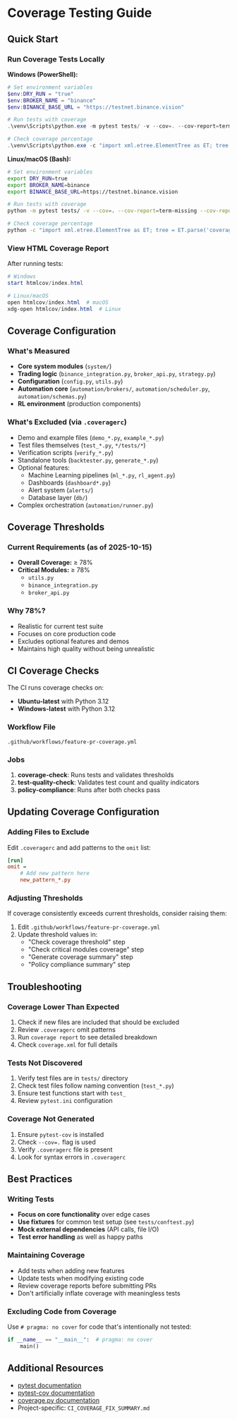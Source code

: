 # Coverage Testing Guide

## Quick Start

### Run Coverage Tests Locally

**Windows (PowerShell):**
```powershell
# Set environment variables
$env:DRY_RUN = "true"
$env:BROKER_NAME = "binance"
$env:BINANCE_BASE_URL = "https://testnet.binance.vision"

# Run tests with coverage
.\venv\Scripts\python.exe -m pytest tests/ -v --cov=. --cov-report=term-missing --cov-report=xml --cov-report=html

# Check coverage percentage
.\venv\Scripts\python.exe -c "import xml.etree.ElementTree as ET; tree = ET.parse('coverage.xml'); coverage = float(tree.getroot().attrib['line-rate']) * 100; print(f'Coverage: {coverage:.1f}%')"
```

**Linux/macOS (Bash):**
```bash
# Set environment variables
export DRY_RUN=true
export BROKER_NAME=binance
export BINANCE_BASE_URL=https://testnet.binance.vision

# Run tests with coverage
python -m pytest tests/ -v --cov=. --cov-report=term-missing --cov-report=xml --cov-report=html

# Check coverage percentage
python -c "import xml.etree.ElementTree as ET; tree = ET.parse('coverage.xml'); coverage = float(tree.getroot().attrib['line-rate']) * 100; print(f'Coverage: {coverage:.1f}%')"
```

### View HTML Coverage Report

After running tests:
```powershell
# Windows
start htmlcov/index.html

# Linux/macOS
open htmlcov/index.html  # macOS
xdg-open htmlcov/index.html  # Linux
```

## Coverage Configuration

### What's Measured
- **Core system modules** (`system/`)
- **Trading logic** (`binance_integration.py`, `broker_api.py`, `strategy.py`)
- **Configuration** (`config.py`, `utils.py`)
- **Automation core** (`automation/brokers/`, `automation/scheduler.py`, `automation/schemas.py`)
- **RL environment** (production components)

### What's Excluded (via `.coveragerc`)
- Demo and example files (`demo_*.py`, `example_*.py`)
- Test files themselves (`test_*.py`, `*/tests/*`)
- Verification scripts (`verify_*.py`)
- Standalone tools (`backtester.py`, `generate_*.py`)
- Optional features:
  - Machine Learning pipelines (`ml_*.py`, `rl_agent.py`)
  - Dashboards (`dashboard*.py`)
  - Alert system (`alerts/`)
  - Database layer (`db/`)
- Complex orchestration (`automation/runner.py`)

## Coverage Thresholds

### Current Requirements (as of 2025-10-15)
- **Overall Coverage:** ≥ 78%
- **Critical Modules:** ≥ 78%
  - `utils.py`
  - `binance_integration.py`
  - `broker_api.py`

### Why 78%?
- Realistic for current test suite
- Focuses on core production code
- Excludes optional features and demos
- Maintains high quality without being unrealistic

## CI Coverage Checks

The CI runs coverage checks on:
- **Ubuntu-latest** with Python 3.12
- **Windows-latest** with Python 3.12

### Workflow File
`.github/workflows/feature-pr-coverage.yml`

### Jobs
1. **coverage-check**: Runs tests and validates thresholds
2. **test-quality-check**: Validates test count and quality indicators
3. **policy-compliance**: Runs after both checks pass

## Updating Coverage Configuration

### Adding Files to Exclude
Edit `.coveragerc` and add patterns to the `omit` list:
```ini
[run]
omit =
    # Add new pattern here
    new_pattern_*.py
```

### Adjusting Thresholds
If coverage consistently exceeds current thresholds, consider raising them:
1. Edit `.github/workflows/feature-pr-coverage.yml`
2. Update threshold values in:
   - "Check coverage threshold" step
   - "Check critical modules coverage" step
   - "Generate coverage summary" step
   - "Policy compliance summary" step

## Troubleshooting

### Coverage Lower Than Expected
1. Check if new files are included that should be excluded
2. Review `.coveragerc` omit patterns
3. Run `coverage report` to see detailed breakdown
4. Check `coverage.xml` for full details

### Tests Not Discovered
1. Verify test files are in `tests/` directory
2. Check test files follow naming convention (`test_*.py`)
3. Ensure test functions start with `test_`
4. Review `pytest.ini` configuration

### Coverage Not Generated
1. Ensure `pytest-cov` is installed
2. Check `--cov=.` flag is used
3. Verify `.coveragerc` file is present
4. Look for syntax errors in `.coveragerc`

## Best Practices

### Writing Tests
- **Focus on core functionality** over edge cases
- **Use fixtures** for common test setup (see `tests/conftest.py`)
- **Mock external dependencies** (API calls, file I/O)
- **Test error handling** as well as happy paths

### Maintaining Coverage
- Add tests when adding new features
- Update tests when modifying existing code
- Review coverage reports before submitting PRs
- Don't artificially inflate coverage with meaningless tests

### Excluding Code from Coverage
Use `# pragma: no cover` for code that's intentionally not tested:
```python
if __name__ == "__main__":  # pragma: no cover
    main()
```

## Additional Resources

- [pytest documentation](https://docs.pytest.org/)
- [pytest-cov documentation](https://pytest-cov.readthedocs.io/)
- [coverage.py documentation](https://coverage.readthedocs.io/)
- Project-specific: `CI_COVERAGE_FIX_SUMMARY.md`

